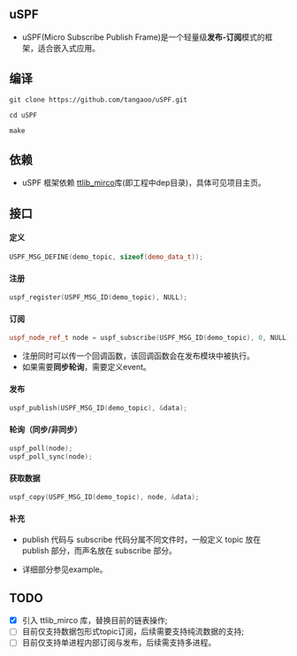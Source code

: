 ## uSPF

* uSPF(Micro Subscribe Publish Frame)是一个轻量级**发布-订阅**模式的框架，适合嵌入式应用。 

## 编译

```console
git clone https://github.com/tangaoo/uSPF.git

cd uSPF

make
```

## 依赖

* uSPF 框架依赖 [ttlib_mirco](https://github.com/tangaoo/ttlib_micro)库(即工程中dep目录)，具体可见项目主页。

## 接口

#### 定义 

```c++
USPF_MSG_DEFINE(demo_topic, sizeof(demo_data_t));
```

#### 注册

```c++
uspf_register(USPF_MSG_ID(demo_topic), NULL);
```

#### 订阅

```c++
uspf_node_ref_t node = uspf_subscribe(USPF_MSG_ID(demo_topic), 0, NULL);
```
* 注册同时可以传一个回调函数，该回调函数会在发布模块中被执行。
* 如果需要**同步轮询**，需要定义event。

#### 发布

```c++
uspf_publish(USPF_MSG_ID(demo_topic), &data);
```

#### 轮询（同步/非同步）

```c++
uspf_poll(node);
uspf_poll_sync(node);
```

#### 获取数据

```c++
uspf_copy(USPF_MSG_ID(demo_topic), node, &data);
```

#### 补充

* publish 代码与 subscribe 代码分属不同文件时，一般定义 topic 放在 publish 部分，而声名放在 subscribe 部分。

* 详细部分参见example。

## TODO

* [x] 引入 ttlib_mirco 库，替换目前的链表操作;
* [ ] 目前仅支持数据包形式topic订阅，后续需要支持纯流数据的支持;
* [ ] 目前仅支持单进程内部订阅与发布，后续需支持多进程。